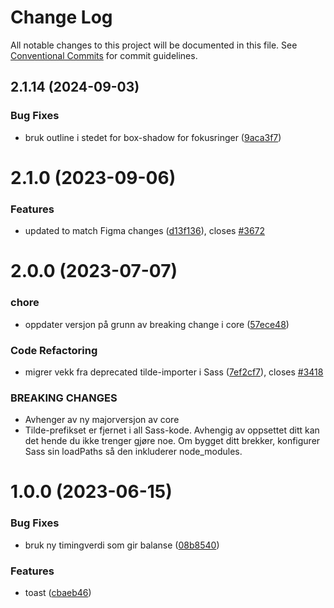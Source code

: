 # Change Log

All notable changes to this project will be documented in this file.
See [Conventional Commits](https://conventionalcommits.org) for commit guidelines.

## 2.1.14 (2024-09-03)

### Bug Fixes

- bruk outline i stedet for box-shadow for fokusringer ([9aca3f7](https://github.com/fremtind/jokul/commit/9aca3f7505079d8afd5b57c36011a5c7637cee89))

# 2.1.0 (2023-09-06)

### Features

-   updated to match Figma changes ([d13f136](https://github.com/fremtind/jokul/commit/d13f13664c2d7a5b404437323608400dd359fae3)), closes [#3672](https://github.com/fremtind/jokul/issues/3672)

# 2.0.0 (2023-07-07)

### chore

-   oppdater versjon på grunn av breaking change i core ([57ece48](https://github.com/fremtind/jokul/commit/57ece48fa0192fe825b544fdac24cdd56e58d0df))

### Code Refactoring

-   migrer vekk fra deprecated tilde-importer i Sass ([7ef2cf7](https://github.com/fremtind/jokul/commit/7ef2cf7a510122c69b2c5658c402f3dd9f5322f7)), closes [#3418](https://github.com/fremtind/jokul/issues/3418)

### BREAKING CHANGES

-   Avhenger av ny majorversjon av core
-   Tilde-prefikset er fjernet i all Sass-kode. Avhengig av oppsettet ditt kan det hende du
    ikke trenger gjøre noe. Om bygget ditt brekker, konfigurer Sass sin loadPaths så den
    inkluderer node_modules.

# 1.0.0 (2023-06-15)

### Bug Fixes

-   bruk ny timingverdi som gir balanse ([08b8540](https://github.com/fremtind/jokul/commit/08b85409e96574625c738cc0b7947872dd4113e4))

### Features

-   toast ([cbaeb46](https://github.com/fremtind/jokul/commit/cbaeb46dd805e21fe14d7a1debec206519c41d50))
